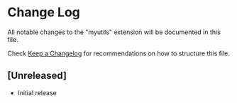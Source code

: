 # Change Log

All notable changes to the "myutils" extension will be documented in this file.

Check [Keep a Changelog](http://keepachangelog.com/) for recommendations on how to structure this file.

## [Unreleased]

- Initial release